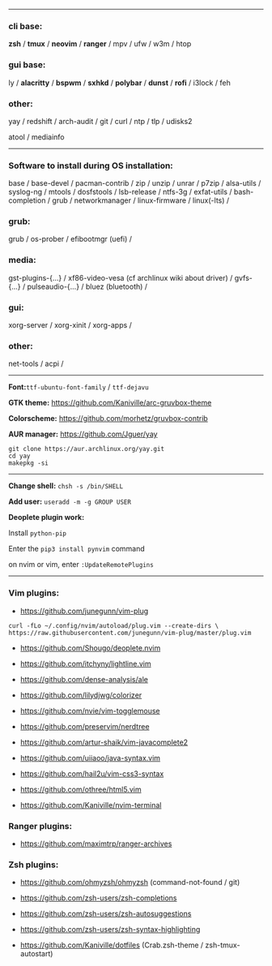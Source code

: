 
---
### cli base:
**zsh** / **tmux** / **neovim** / **ranger** / mpv / ufw / w3m / htop

### gui base:
ly / **alacritty** / **bspwm** / **sxhkd** / **polybar** / **dunst** / **rofi** / i3lock / feh 

### other:
yay / redshift / arch-audit / git / curl / ntp / tlp / udisks2 

atool / mediainfo 

---
### Software to install during OS installation:
base / base-devel / pacman-contrib / zip / unzip / unrar / p7zip / alsa-utils / syslog-ng / mtools / dosfstools / lsb-release / ntfs-3g / exfat-utils / bash-completion / grub / networkmanager / linux-firmware / linux(-lts) /

### grub:
grub / os-prober / efibootmgr (uefi) /

### media:
gst-plugins-{...} / xf86-video-vesa (cf archlinux wiki about driver) / gvfs-{...} / pulseaudio-{...} / bluez (bluetooth) /

### gui:
xorg-server / xorg-xinit / xorg-apps / 

### other:
net-tools / acpi /

---
**Font:**`ttf-ubuntu-font-family` / `ttf-dejavu`

**GTK theme:** https://github.com/Kaniville/arc-gruvbox-theme

**Colorscheme:** https://github.com/morhetz/gruvbox-contrib

**AUR manager:** https://github.com/Jguer/yay
```
git clone https://aur.archlinux.org/yay.git
cd yay
makepkg -si
```

---
**Change shell:** `chsh -s /bin/SHELL`

**Add user:** `useradd -m -g GROUP USER`

**Deoplete plugin work:**

Install `python-pip`

Enter the `pip3 install pynvim` command 

on nvim or vim, enter `:UpdateRemotePlugins`

---
### Vim plugins:
- https://github.com/junegunn/vim-plug
```
curl -fLo ~/.config/nvim/autoload/plug.vim --create-dirs \
https://raw.githubusercontent.com/junegunn/vim-plug/master/plug.vim
```

- https://github.com/Shougo/deoplete.nvim

- https://github.com/itchyny/lightline.vim

- https://github.com/dense-analysis/ale

- https://github.com/lilydjwg/colorizer

- https://github.com/nvie/vim-togglemouse

- https://github.com/preservim/nerdtree

- https://github.com/artur-shaik/vim-javacomplete2

- https://github.com/uiiaoo/java-syntax.vim

- https://github.com/hail2u/vim-css3-syntax

- https://github.com/othree/html5.vim

- https://github.com/Kaniville/nvim-terminal

### Ranger plugins:
- https://github.com/maximtrp/ranger-archives

### Zsh plugins:
- https://github.com/ohmyzsh/ohmyzsh 
(command-not-found / git)

- https://github.com/zsh-users/zsh-completions

- https://github.com/zsh-users/zsh-autosuggestions 

- https://github.com/zsh-users/zsh-syntax-highlighting

- https://github.com/Kaniville/dotfiles
(Crab.zsh-theme / zsh-tmux-autostart)
